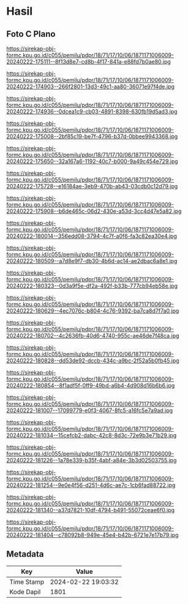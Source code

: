 # Hasil

## Foto C Plano

https://sirekap-obj-formc.kpu.go.id/c055/pemilu/pdpr/18/71/17/10/06/1871171006009-20240222-175111--8f13d8e7-cd8b-4f17-841a-e88fd7b0ae80.jpg

https://sirekap-obj-formc.kpu.go.id/c055/pemilu/pdpr/18/71/17/10/06/1871171006009-20240222-174903--266f2801-13d3-49c1-aa80-36071e97f4de.jpg

https://sirekap-obj-formc.kpu.go.id/c055/pemilu/pdpr/18/71/17/10/06/1871171006009-20240222-174936--0dcea1c9-cb03-4891-8398-630fb19d5ad3.jpg

https://sirekap-obj-formc.kpu.go.id/c055/pemilu/pdpr/18/71/17/10/06/1871171006009-20240222-175008--2bf85c19-be7f-4796-b37d-0bbee9943368.jpg

https://sirekap-obj-formc.kpu.go.id/c055/pemilu/pdpr/18/71/17/10/06/1871171006009-20240222-175650--32a167a6-1192-40c7-b000-9a49c454e729.jpg

https://sirekap-obj-formc.kpu.go.id/c055/pemilu/pdpr/18/71/17/10/06/1871171006009-20240222-175728--e16184ae-3eb9-470b-ab43-03cdb0c12d79.jpg

https://sirekap-obj-formc.kpu.go.id/c055/pemilu/pdpr/18/71/17/10/06/1871171006009-20240222-175908--b6de465c-06d2-430e-a53d-3cc4d47e5a82.jpg

https://sirekap-obj-formc.kpu.go.id/c055/pemilu/pdpr/18/71/17/10/06/1871171006009-20240222-180014--356edd08-3794-4c7f-a0f6-fa3c82ea30e4.jpg

https://sirekap-obj-formc.kpu.go.id/c055/pemilu/pdpr/18/71/17/10/06/1871171006009-20240222-180509--a7d8e9f7-db30-4b6d-ac14-ae2dbac6a8e1.jpg

https://sirekap-obj-formc.kpu.go.id/c055/pemilu/pdpr/18/71/17/10/06/1871171006009-20240222-180323--0d3a9f5e-df2a-492f-b33b-777cb94eb58e.jpg

https://sirekap-obj-formc.kpu.go.id/c055/pemilu/pdpr/18/71/17/10/06/1871171006009-20240222-180629--4ec7076c-b804-4c76-9392-ba7ca8d7f7a0.jpg

https://sirekap-obj-formc.kpu.go.id/c055/pemilu/pdpr/18/71/17/10/06/1871171006009-20240222-180702--4c2636fb-40d6-4740-955c-ae46de7f48ca.jpg

https://sirekap-obj-formc.kpu.go.id/c055/pemilu/pdpr/18/71/17/10/06/1871171006009-20240222-180828--dd53de92-dccb-434c-a9bc-2f52a5b0fb45.jpg

https://sirekap-obj-formc.kpu.go.id/c055/pemilu/pdpr/18/71/17/10/06/1871171006009-20240222-180854--8f1adf5f-0ff9-49bd-a6b4-4d908d16b6b6.jpg

https://sirekap-obj-formc.kpu.go.id/c055/pemilu/pdpr/18/71/17/10/06/1871171006009-20240222-181007--17099779-e0f3-4067-8fc5-a16fc5e7a9ad.jpg

https://sirekap-obj-formc.kpu.go.id/c055/pemilu/pdpr/18/71/17/10/06/1871171006009-20240222-181034--15cefcb2-dabc-42c8-8d3c-72e9b3e71b29.jpg

https://sirekap-obj-formc.kpu.go.id/c055/pemilu/pdpr/18/71/17/10/06/1871171006009-20240222-181226--1a78e339-b35f-4abf-a84e-3b3d02503755.jpg

https://sirekap-obj-formc.kpu.go.id/c055/pemilu/pdpr/18/71/17/10/06/1871171006009-20240222-181254--9e0e4f56-d251-4d6c-ae7c-1cb6fad88722.jpg

https://sirekap-obj-formc.kpu.go.id/c055/pemilu/pdpr/18/71/17/10/06/1871171006009-20240222-181340--a37d7821-10df-4794-b491-55072ceae6f0.jpg

https://sirekap-obj-formc.kpu.go.id/c055/pemilu/pdpr/18/71/17/10/06/1871171006009-20240222-181404--c78092b8-949e-45e4-b42b-6721e7e17b79.jpg


## Metadata

| Key        | Value               |
| ---------- | ------------------- |
| Time Stamp | 2024-02-22 19:03:32 |
| Kode Dapil | 1801                |



